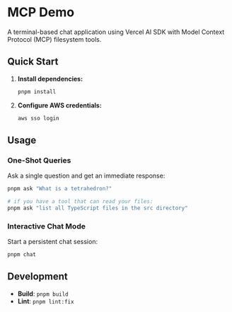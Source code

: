 # MCP Demo

A terminal-based chat application using Vercel AI SDK with Model Context Protocol (MCP) filesystem tools.

## Quick Start

1. **Install dependencies:**
   ```bash
   pnpm install
   ```

2. **Configure AWS credentials:**
   ```bash
   aws sso login
   ```

## Usage

### One-Shot Queries
Ask a single question and get an immediate response:
```bash
pnpm ask "What is a tetrahedron?"

# if you have a tool that can read your files:
pnpm ask "list all TypeScript files in the src directory"
```

### Interactive Chat Mode
Start a persistent chat session:
```bash
pnpm chat
```

## Development

- **Build**: `pnpm build`
- **Lint**: `pnpm lint:fix`
